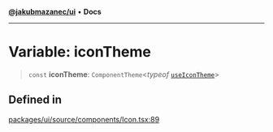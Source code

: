 [**@jakubmazanec/ui**](../README.md) • **Docs**

---

# Variable: iconTheme

> `const` **iconTheme**: `ComponentTheme`\<_typeof_ [`useIconTheme`](../functions/useIconTheme.md)\>

## Defined in

[packages/ui/source/components/Icon.tsx:89](https://github.com/jakubmazanec/tools/blob/e8e1a063ee4a3ba5413ab6c19f760853c220a8ce/packages/ui/source/components/Icon.tsx#L89)
